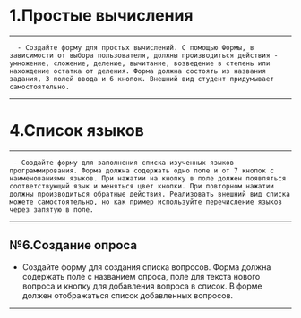   # 1.Простые вычисления
  -----------------------------------------------------------------------------------------------------------------------
      - Создайте форму для простых вычислений. С помощью Формы, в зависимости от выбора пользователя, должны производиться действия - умножение, сложение, деление, вычитание, возведение в степень или нахождение остатка от деления. Форма должна состоять из названия задания, 3 полей ввода и 6 кнопок. Внешний вид студент придумывает самостоятельно.
  -----------------------------------------------------------------------------------------------------------------------
  # 4.Список языков
  -----------------------------------------------------------------------------------------------------------------------
     - Создайте форму для заполнения списка изученных языков программирования. Форма должна содержать одно поле и от 7 кнопок с наименованиями языков. При нажатии на кнопку в поле должен появляться соответствующий язык и меняться цвет кнопки. При повторном нажатии должны производиться обратные действия. Реализовать внешний вид списка можете самостоятельно, но как пример используйте перечисление языков через запятую в поле.
  -----------------------------------------------------------------------------------------------------------------------
  №6.Создание опроса
  -----------------------------------------------------------------------------------------------------------------------
   - Создайте форму для создания списка вопросов. Форма должна содержать поле с названием опроса, поле для текста нового вопроса и кнопку для добавления вопроса в список. В форме должен отображаться список добавленных вопросов.
  -----------------------------------------------------------------------------------------------------------------------
